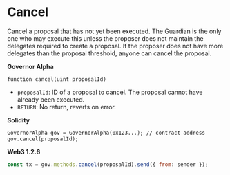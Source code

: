 # Cancel

Cancel a proposal that has not yet been executed. The Guardian is the only one who may execute this unless the proposer does not maintain the delegates required to create a proposal. If the proposer does not have more delegates than the proposal threshold, anyone can cancel the proposal.

**Governor Alpha**

```text
function cancel(uint proposalId)
```

* `proposalId`: ID of a proposal to cancel. The proposal cannot have already been executed.
* `RETURN`: No return, reverts on error.

**Solidity**

```text
GovernorAlpha gov = GovernorAlpha(0x123...); // contract address
gov.cancel(proposalId);
```

**Web3 1.2.6**

```javascript
const tx = gov.methods.cancel(proposalId).send({ from: sender });
```

